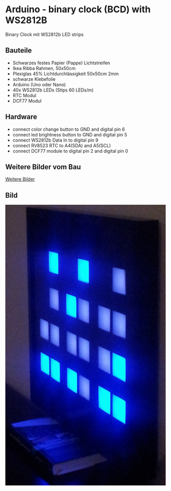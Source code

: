 # Arduino - binary clock (BCD) with WS2812B

Binary Clock mit WS2812b LED strips

## Bauteile

 * Schwarzes festes Papier (Pappe) Lichtstreifen
 * Ikea Ribba Rahmen, 50x50cm
 * Plexiglas 45% Lichtdurchlässigkeit 50x50cm 2mm
 * schwarze Klebefolie
 * Arduino (Uno oder Nano)
 * 40x WS2812b LEDs (Stips 60 LEDs/m)
 * RTC Modul
 * DCF77 Modul


## Hardware

 * connect color change button to GND and digital pin 6
 * connect led brightness button to GND and digital pin 5
 * connect WS2812b Data In to digital pin 9
 * connect RV8523 RTC to A4(SDA) and A5(SCL)
 * connect DCF77 module to digital pin 2 and digital pin 0

## Weitere Bilder vom Bau

[Weitere Bilder](Pics.md)

## Bild


![Fertige-Lampe.jpg](https://raw.githubusercontent.com/hggh/arduino-clock/master/pics/Fertige-Lampe.jpg)
